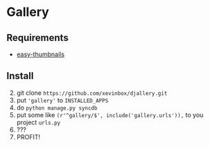 Gallery
=======

Requirements
------------
* [easy-thumbnails](https://github.com/SmileyChris/easy-thumbnails)

Install
-------
2. git clone ``https://github.com/xevinbox/djallery.git``
2. put ``'gallery'`` to ``INSTALLED_APPS``
2. do ``python manage.py syncdb``
2. put some like ``(r'^gallery/$', include('gallery.urls')),`` to you project ``urls.py``
2. ???
2. PROFIT!

